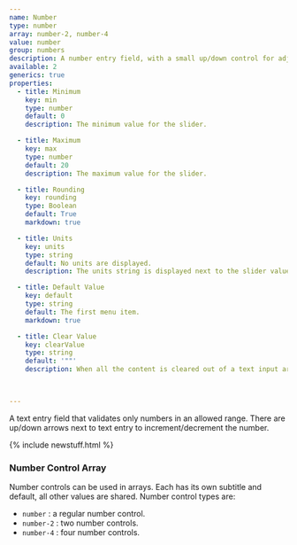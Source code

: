 ```yaml
---
name: Number
type: number
array: number-2, number-4
value: number
group: numbers
description: A number entry field, with a small up/down control for adjustment.
available: 2
generics: true
properties:
  - title: Minimum
    key: min
    type: number
    default: 0
    description: The minimum value for the slider.

  - title: Maximum
    key: max
    type: number
    default: 20
    description: The maximum value for the slider.

  - title: Rounding
    key: rounding
    type: Boolean
    default: True
    markdown: true

  - title: Units
    key: units
    type: string
    default: No units are displayed.
    description: The units string is displayed next to the slider value. The units is strictly for the user interface, it will not be included in template output value.

  - title: Default Value
    key: default
    type: string
    default: The first menu item.
    markdown: true

  - title: Clear Value
    key: clearValue
    type: string
    default: '""'
    description: When all the content is cleared out of a text input area (the user deletes all the text), the control will automatically fill with this value. This is useful for applications where a non-empty string is required.

    

---
```


A text entry field that validates only numbers in an allowed range. There are up/down arrows next to text entry to increment/decrement the number.


{% include newstuff.html %}
### Number Control Array

Number controls can be used in arrays.  Each has its own subtitle and default, all other values are shared.  Number control types are:

- `number` : a regular number control.
- `number-2` : two number controls.
- `number-4` : four number controls.
